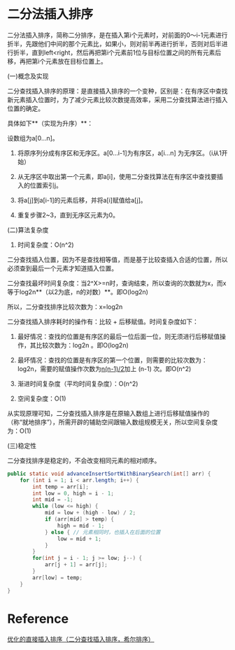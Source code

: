 # 二分法插入排序

二分法插入排序，简称二分排序，是在插入第i个元素时，对前面的0～i-1元素进行折半，先跟他们中间的那个元素比，如果小，则对前半再进行折半，否则对后半进行折半，直到left<right，然后再把第i个元素前1位与目标位置之间的所有元素后移，再把第i个元素放在目标位置上。



(一)概念及实现

二分查找插入排序的原理：是直接插入排序的一个变种，区别是：在有序区中查找新元素插入位置时，为了减少元素比较次数提高效率，采用二分查找算法进行插入位置的确定。

 

具体如下**（实现为升序）**：

设数组为a[0…n]。

1. 将原序列分成有序区和无序区。a[0…i-1]为有序区，a[i…n] 为无序区。（i从1开始）

2. 从无序区中取出第一个元素，即a[i]，使用二分查找算法在有序区中查找要插入的位置索引j。

3. 将a[j]到a[i-1]的元素后移，并将a[i]赋值给a[j]。

4. 重复步骤2~3，直到无序区元素为0。



(二)算法复杂度

1. 时间复杂度：O(n^2)

二分查找插入位置，因为不是查找相等值，而是基于比较查插入合适的位置，所以必须查到最后一个元素才知道插入位置。

二分查找最坏时间复杂度：当2^X>=n时，查询结束，所以查询的次数就为x，而x等于log2n**（以2为底，n的对数）**。即O(log2n)

所以，二分查找排序比较次数为：x=log2n

二分查找插入排序耗时的操作有：比较 + 后移赋值。时间复杂度如下：

1)    最好情况：查找的位置是有序区的最后一位后面一位，则无须进行后移赋值操作，其比较次数为：log2n 。即O(log2n)

2)    最坏情况：查找的位置是有序区的第一个位置，则需要的比较次数为：log2n，需要的赋值操作次数为[n(n-1)/2](http://zhidao.baidu.com/link?url=D1uGyXzk3biP8YR-tKHq1_YHgZZmojMd0XzWlPxSWoYdhaTZdlRyd-FXaVqGNaYpgVHe0Lh3mMKPCwNH2E5C6q)加上 (n-1) 次。即O(n^2)

3)    渐进时间复杂度（平均时间复杂度）：O(n^2)

2. 空间复杂度：O(1)

从实现原理可知，二分查找插入排序是在原输入数组上进行后移赋值操作的（称“就地排序”），所需开辟的辅助空间跟输入数组规模无关，所以空间复杂度为：O(1)

 

(三)稳定性

二分查找排序是稳定的，不会改变相同元素的相对顺序。





```java
public static void advanceInsertSortWithBinarySearch(int[] arr) {
    for (int i = 1; i < arr.length; i++) {
        int temp = arr[i];
        int low = 0, high = i - 1;
        int mid = -1;
        while (low <= high) {            
            mid = low + (high - low) / 2;            
            if (arr[mid] > temp) {               
                high = mid - 1;            
            } else { // 元素相同时，也插入在后面的位置                
                low = mid + 1;            
            }        
        }        
        for(int j = i - 1; j >= low; j--) {            
            arr[j + 1] = arr[j];        
        }        
        arr[low] = temp;    
    }
}
```



# Reference

[优化的直接插入排序（二分查找插入排序，希尔排序）](https://www.cnblogs.com/heyuquan/p/insert-sort.html)

